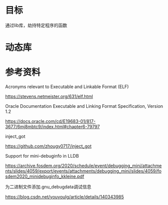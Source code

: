 # 目标

通过lib库，劫持特定程序的函数

# 动态库

# 参考资料

Acronyms relevant to Executable and Linkable Format (ELF)

https://stevens.netmeister.org/631/elf.html

Oracle Documentation Executable and Linking Format Specification, Version 1.2

https://docs.oracle.com/cd/E19683-01/817-3677/6mj8mbtc9/index.html#chapter6-79797

inject_got

https://github.com/zhougy0717/inject_got

Support for mini-debuginfo in LLDB

https://archive.fosdem.org/2020/schedule/event/debugging_mini/attachments/slides/4059/export/events/attachments/debugging_mini/slides/4059/fosdem2020_minidebuginfo_kkleine.pdf

为二进制文件添加.gnu_debugdata调试信息

https://blog.csdn.net/youyoulg/article/details/140343985